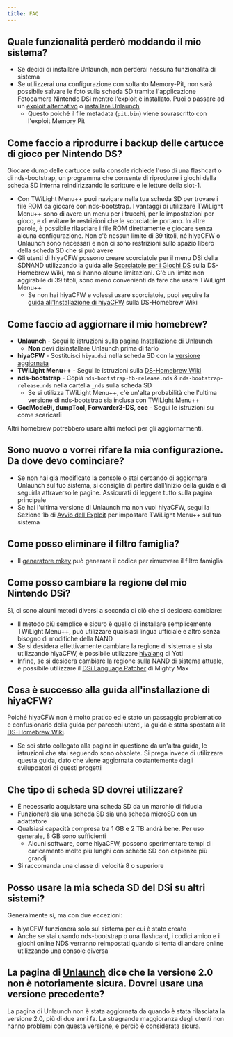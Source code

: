 ```yaml
---
title: FAQ
---
```


## Quale funzionalità perderò moddando il mio sistema?
- Se decidi di installare Unlaunch, non perderai nessuna funzionalità di sistema
- Se utilizzerai una configurazione con soltanto Memory-Pit, non sarà possibile salvare le foto sulla scheda SD tramite l'applicazione Fotocamera Nintendo DSi mentre l'exploit è installato. Puoi o passare ad un [exploit alternativo](alternate-exploits) o [installare Unlaunch](installing-unlaunch)
   - Questo poiché il file metadata (`pit.bin`) viene sovrascritto con l'exploit Memory Pit

## Come faccio a riprodurre i backup delle cartucce di gioco per Nintendo DS?
Giocare dump delle cartucce sulla console richiede l'uso di una flashcart o di nds-bootstrap, un programma che consente di riprodurre i giochi dalla scheda SD interna reindirizzando le scritture e le letture della slot-1.
- Con TWiLight Menu++ puoi navigare nella tua scheda SD per trovare i file ROM da giocare con nds-bootstrap. I vantaggi di utilizzare TWiLight Menu++ sono di avere un menu per i trucchi, per le impostazioni per gioco, e di evitare le restrizioni che le scorciatoie portano. In altre parole, è possibile rilasciare i file ROM direttamente e giocare senza alcuna configurazione. Non c'è nessun limite di 39 titoli, né hiyaCFW o Unlaunch sono necessari e non ci sono restrizioni sullo spazio libero della scheda SD che si può avere
- Gli utenti di hiyaCFW possono creare scorciatoie per il menu DSi della SDNAND utilizzando la guida alle [Scorciatoie per i Giochi DS](https://wiki.ds-homebrew.com/ds-index/forwarders?tab=tab-dsi-sd-card) sulla DS-Homebrew Wiki, ma si hanno alcune limitazioni. C'è un limite non aggirabile di 39 titoli, sono meno convenienti da fare che usare TWiLight Menu++
   - Se non hai hiyaCFW e volessi usare scorciatoie, puoi seguire la [guida all'Installazione di hiyaCFW](https://wiki.ds-homebrew.com/hiyacfw/installing) sulla DS-Homebrew Wiki

## Come faccio ad aggiornare il mio homebrew?
- **Unlaunch** - Segui le istruzioni sulla pagina [Installazione di Unlaunch](installing-unlaunch)
   - **Non** devi disinstallare Unlaunch prima di farlo
- **hiyaCFW** - Sostituisci `hiya.dsi` nella scheda SD con la [versione aggiornata](https://github.com/RocketRobz/hiyaCFW/releases)
- **TWiLight Menu++** - Segui le istruzioni sulla [DS-Homebrew Wiki](https://wiki.ds-homebrew.com/twilightmenu/updating-dsi)
- **nds-bootstrap** - Copia `nds-bootstrap-hb-release.nds` & `nds-bootstrap-release.nds` nella cartella `_nds` sulla scheda SD
   - Se si utilizza TWiLight Menu++, c'è un'alta probabilità che l'ultima versione di nds-bootstrap sia inclusa con TWiLight Menu++
- **GodMode9i, dumpTool, Forwarder3-DS, ecc** - Segui le istruzioni su come scaricarli

Altri homebrew potrebbero usare altri metodi per gli aggiornarmenti.

## Sono nuovo o vorrei rifare la mia configurazione. Da dove devo cominciare?
- Se non hai già modificato la console o stai cercando di aggiornare Unlaunch sul tuo sistema, si consiglia di partire dall'inizio della guida e di seguirla attraverso le pagine. Assicurati di leggere tutto sulla pagina principale
- Se hai l'ultima versione di Unlaunch ma non vuoi hiyaCFW, segui la Sezione 1b di [Avvio dell'Exploit](launching-the-exploit.html#twilight-menu) per impostare TWiLight Menu++ sul tuo sistema

## Come posso eliminare il filtro famiglia?
- Il [generatore mkey](https://mkey.salthax.org) può generare il codice per rimuovere il filtro famiglia

## Come posso cambiare la regione del mio Nintendo DSi?
Sì, ci sono alcuni metodi diversi a seconda di ciò che si desidera cambiare:
- Il metodo più semplice e sicuro è quello di installare semplicemente TWiLight Menu++, può utilizzare qualsiasi lingua ufficiale e altro senza bisogno di modifiche della NAND
- Se si desidera effettivamente cambiare la regione di sistema e si sta utilizzando hiyaCFW, è possibile utilizzare [hiyalang](https://github.com/Yoti/cli_hiyalang/releases) di Yoti
- Infine, se si desidera cambiare la regione sulla NAND di sistema attuale, è possibile utilizzare il [DSi Language Patcher](https://gbatemp.net/threads/release-dsi-language-patcher.582836/) di Mighty Max

## Cosa è successo alla guida all'installazione di hiyaCFW?
Poiché hiyaCFW non è molto pratico ed è stato un passaggio problematico e confusionario della guida per parecchi utenti, la guida è stata spostata alla [DS-Homebrew Wiki](https://wiki.ds-homebrew.com/hiyacfw/installing).
- Se sei stato collegato alla pagina in questione da un'altra guida, le istruzioni che stai seguendo sono obsolete. Si prega invece di utilizzare questa guida, dato che viene aggiornata costantemente dagli sviluppatori di questi progetti

## Che tipo di scheda SD dovrei utilizzare?
- È necessario acquistare una scheda SD da un marchio di fiducia
- Funzionerà sia una scheda SD sia una scheda microSD con un adattatore
- Qualsiasi capacità compresa tra 1 GB e 2 TB andrà bene. Per uso generale, 8 GB sono sufficienti
  - Alcuni software, come hiyaCFW, possono sperimentare tempi di caricamento molto più lunghi con schede SD con capienze più grandj
- Si raccomanda una classe di velocità 8 o superiore

## Posso usare la mia scheda SD del DSi su altri sistemi?
Generalmente sì, ma con due eccezioni:
- hiyaCFW funzionerà solo sul sistema per cui è stato creato
- Anche se stai usando nds-bootstrap o una flashcard, i codici amico e i giochi online NDS verranno reimpostati quando si tenta di andare online utilizzando una console diversa

## La pagina di [Unlaunch](https://problemkaputt.de/unlaunch.htm) dice che la versione 2.0 non è notoriamente sicura. Dovrei usare una versione precedente?
La pagina di Unlaunch non è stata aggiornata da quando è stata rilasciata la versione 2.0, più di due anni fa. La stragrande maggioranza degli utenti non hanno problemi con questa versione, e perciò è considerata sicura.

